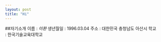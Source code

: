 ```yaml
---
layout: post
title: "Hi"
---
```


##자기소개
이름 : *이환*
생년월일 : 1996.03.04
주소 : 대한민국 충청남도 아산시
학교 : 한국기술교육대학교
